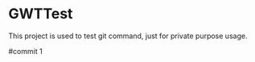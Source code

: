 GWTTest
=======
This project is used to test git command, just for private purpose usage.

#commit 1